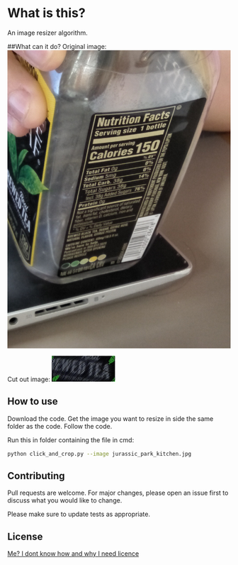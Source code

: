 # What is this?

An image resizer algorithm.

##What can it do?
Original image: 
![](bottleRightCamLeft.jpg)

Cut out image:
![](resukt.jpg)

## How to use

Download the code. Get the image you want to resize in side the same folder as the code. Follow the code. 

Run this in folder containing the file in cmd:
```bash
python click_and_crop.py --image jurassic_park_kitchen.jpg
```


## Contributing
Pull requests are welcome. For major changes, please open an issue first to discuss what you would like to change.

Please make sure to update tests as appropriate.

## License
[Me? I dont know how and why I need licence](https://www.youtube.com/watch?v=dQw4w9WgXcQ)